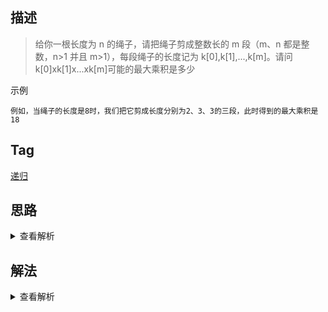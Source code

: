 ## 描述

> 给你一根长度为 n 的绳子，请把绳子剪成整数长的 m 段（m、n 都是整数，n>1 并且 m>1），每段绳子的长度记为 k[0],k[1],...,k[m]。请问 k[0]xk[1]x...xk[m]可能的最大乘积是多少

示例

```
例如，当绳子的长度是8时，我们把它剪成长度分别为2、3、3的三段，此时得到的最大乘积是18
```

## Tag

[递归](/_posts/sort#递归)

## 思路

<details>
<summary>查看解析</summary>

这个题看上去要考虑很多种情况，但是举几个例子就知道它本质还是一个斐波那契问题。

剪一段绳子可以剪两段，也可以剪 n 段，但实际上就是一个剪两段的问题，为什么这么说呢。比如我们设绳子长度为 8，那么剪两端的做法可以为

17，26，35，44。以 17 为例，1 这个长度没办法细分了，现在问题变成了长度为 7 的绳子最多乘积为多少，如果比 7 大，那么就按那个方案剪，这里递归求解是 12，那么 17 的组合就算再细分其乘积最多为 1x12=12，剩下的同理，26 组合最多为`2x2x3=18`,35 组合最多为`3x2x3=18`，44 组合最多为`2x2x2x2=16`,所以其最多为 18

那么总结下来，其就是递归

</details>

## 解法

<details>
<summary>查看解析</summary>

```js
function cutRope(number, cache = { 1: 1 }) {
	if (cache[number]) return cache[number]
	let res = -Infinity
	for (let i = 1; i <= number >> 1; i++) {
		res = Math.max(
			res,
			Math.max(i, cutRope(i, cache)) *
				Math.max(number - i, cutRope(number - i, cache))
		)
	}
	cache[number] = res
	return res
}
```

</details>
